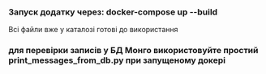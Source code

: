 ### Запуск додатку через: docker-compose up --build

Всі файли вже у каталозі готові до використання

### для перевірки записів у БД Монго використовуйте простий print_messages_from_db.py при запущеному докері
